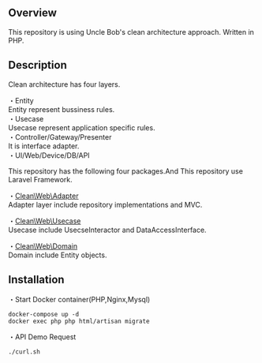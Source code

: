 ## Overview
This repository is using Uncle Bob's clean architecture approach.
Written in PHP.

## Description
Clean architecture has four layers.

・Entity  
Entity represent bussiness rules.  
・Usecase  
Usecase represent application specific rules.  
・Controller/Gateway/Presenter  
It is interface adapter.  
・UI/Web/Device/DB/API  

This repository has the following four packages.And This repository use Laravel Framework.  

・[Clean\Web\Adapter](https://github.com/ShinyaIshikawa/PHPCleanArchitecture/tree/master/packages/clean/web/src/Adapter)  
Adapter layer include repository implementations and MVC.  

・[Clean\Web\Usecase](https://github.com/ShinyaIshikawa/PHPCleanArchitecture/tree/master/packages/clean/web/src/Usecase)  
Usecase include UsecseInteractor and DataAccessInterface.  

・[Clean\Web\Domain](https://github.com/ShinyaIshikawa/PHPCleanArchitecture/tree/master/packages/clean/web/src/Domain/Model)  
Domain include Entity objects.  

## Installation

・Start Docker container(PHP,Nginx,Mysql)
~~~
docker-compose up -d
docker exec php php html/artisan migrate
~~~

・API Demo Request 
~~~
./curl.sh
~~~


